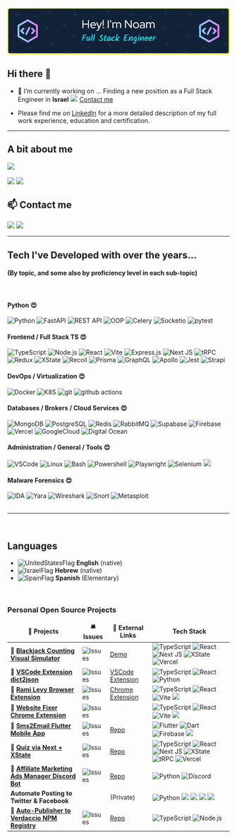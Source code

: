 ![](/assets/github-header-image.png)

## Hi there 👋

- 🔭 I’m currently working on ... Finding a new position as a Full Stack Engineer in **Israel** ![][IsraelFlag] [Contact me](#contact)

- Please find me on [LinkedIn](https://www.linkedin.com/in/noamlo/) for a more detailed description of my full work experience, education and certification.
<hr />

## A bit about me

![](https://github-profile-summary-cards.vercel.app/api/cards/profile-details?username=NoamLoewenstern&theme=dracula)

![](http://github-profile-summary-cards.vercel.app/api/cards/repos-per-language?username=NoamLoewenstern&theme=date_night)
![](http://github-profile-summary-cards.vercel.app/api/cards/most-commit-language?username=NoamLoewenstern&theme=date_night)

<!-- ### Work Experience

<!-- Contact Me -->
<section>
<h2 id="contact">📫 Contact me</h2>
<p>
    <a href="https://linkedin.com/in/noamlo/"><img src="https://img.shields.io/badge/LinkedIn-0077B5?style=for-the-badge&logo=linkedin&logoColor=white" /></a>
    <a href="mailto:noamloewenstern@gmail.com"><img src="https://img.shields.io/badge/noamloewenstern@gmail.com-D14836?style=for-the-badge&logo=gmail&logoColor=white&link=mailto:noamloewenstern@gmail.com" /></a>
</p>
</section>

<hr />
<section>
<h2>Tech I've Developed with over the years...</h2>
<div>
<h4>(By topic, and some also by proficiency level in each sub-topic)</h4>
<br/>
  <h4><b>Python 😍</b></h4>
  <img alt="Python" src="https://img.shields.io/badge/Python-3670A0?style=flat-square&logo=python&logoColor=ffdd54" />
  <img alt="FastAPI" src="https://img.shields.io/badge/FastAPI-005571?style=flat-square&logo=fastapi" />
  <img alt="REST API" src="https://img.shields.io/badge/REST_API-135af2?style=flat-square" />
  <img alt="OOP" src="https://img.shields.io/badge/OOP-a36a72?style=flat-square" />
  <img alt="Celery" src="https://img.shields.io/badge/Celery-13aa52?style=flat-square&logo=celery" />
  <img alt="Socketio" src="https://img.shields.io/badge/Socket.io-black?style=flat-square&logo=socket.io&badgeColor=010101" />
  <img alt="pytest" src="https://img.shields.io/badge/Pytest-%232E7EEA?style=flat-square&logo=pytest&logoColor=ffedf4" />

  <h4><b>Frontend / Full Stack TS 😍</b></h4>
  <img alt="TypeScript" src="https://img.shields.io/badge/Typescript-%23007ACC.svg?style=flat-square&logo=typescript&logoColor=white" />
  <img alt="Node.js" src="https://img.shields.io/badge/Node.js-6DA55F?style=flat-square&logo=node.js&logoColor=white" />
  <img alt="React" src="https://img.shields.io/badge/React-%2320232a.svg?style=flat-square&logo=react&logoColor=%2361DAFB" />
  <img alt="Vite" src="https://img.shields.io/badge/Vite-%23646CFF.svg?style=flat-square&logo=vite&logoColor=white" />
  <img alt="Express.js" src="https://img.shields.io/badge/express.js-%23404d59.svg?style=flat-square&logo=express&logoColor=%2361DAFB" />
  <img alt="Next JS" src="https://img.shields.io/badge/Next-black?style=flat-square&logo=next.js&logoColor=white" />
  <img alt="tRPC" src="https://img.shields.io/static/v1?style=flat-square&message=tRPC&color=2596BE&logo=tRPC&logoColor=FFFFFF&label=" />
  <img alt="Redux" src="https://img.shields.io/badge/Redux-%23593d88.svg?style=flat-square&logo=redux&logoColor=white" />
  <img alt="XState" src="https://img.shields.io/static/v1?style=flat-square&message=XState&color=2C3E50&logo=XState&logoColor=FFFFFF&label=" />
  <img alt="Recoil" src="https://img.shields.io/static/v1?style=flat-square&message=Recoil&color=3578E5&logo=Recoil&logoColor=FFFFFF&label=" />
  <img alt="Prisma" src="https://img.shields.io/badge/Prisma-3982CE?style=flat-square&logo=Prisma&logoColor=white" />
  <img alt="GraphQL" src="https://img.shields.io/badge/GraphQL-E10098?style=flat-square&logo=graphql&logoColor=white" />
  <img alt="Apollo" src="https://img.shields.io/badge/Apollo%20GraphQL-311C87?style=flat-square&logo=apollo-graphql&logoColor=white" />
  <img alt="Jest" src="https://img.shields.io/badge/jest-%23C21325?style=flat-square&logo=jest&logoColor=white" />
  <img alt="Strapi" src="https://img.shields.io/badge/Strapi-%232E7EEA.svg?style=flat-square&logo=strapi&logoColor=white" />

  <h4><b>DevOps / Virtualization 😍</b></h4>
  <img alt="Docker" src="https://img.shields.io/badge/Docker-46a2f1?style=flat-square&logo=docker&logoColor=white" />
  <img alt="K8S" src="https://img.shields.io/badge/kubernetes-%23326ce5.svg?style=flat-square&logo=kubernetes&logoColor=white" />
  <img alt="git" src="https://img.shields.io/badge/Git-F05032?style=flat-square&logo=git&logoColor=white" />
  <img alt="github actions" src="https://img.shields.io/badge/Github_Actions-2088FF?style=flat-square&logo=github-actions&logoColor=white" />

  <h4><b>Databases / Brokers / Cloud Services 😍</b></h4>
  <img alt="MongoDB" src="https://img.shields.io/badge/MongoDB-13aa52?style=flat-square&logo=mongodb&logoColor=white" />
  <img alt="PostgreSQL" src="https://img.shields.io/badge/PostgreSQL-%23316192?style=flat-square&logo=postgresql&logoColor=white" />
  <img alt="Redis" src="https://img.shields.io/badge/Redis-%23C21325?style=flat-square&logo=redis&logoColor=white" />
  <!-- <img alt="ElasticSearch" src="https://img.shields.io/badge/-ElasticSearch-005571?style=flat-square&logo=elasticsearch" /> -->
  <!-- <img alt="Graphana" src="https://img.shields.io/badge/grafana-%23F46800.svg?style=flat-square&logo=grafana&logoColor=white" /> -->
  <img alt="RabbitMQ" src="https://img.shields.io/badge/Rabbitmq-FF6600?style=flat-square&logo=rabbitmq&logoColor=white" />
  <!-- <img alt="Kafka" src="https://img.shields.io/badge/Apache%20Kafka-000?style=flat-square&logo=apachekafka" /> -->
  <img alt="Supabase" src="https://img.shields.io/badge/Supabase-3ECF8E?style=flat-square&logo=supabase&logoColor=white" />
  <img alt="Firebase" src="https://img.shields.io/badge/firebase-%23039BE5.svg?style=flat-square&logo=firebase" />
  <img alt="Vercel" src="https://img.shields.io/badge/Vercel-%23000000.svg?style=flat-square&logo=vercel&logoColor=white" />
  <img alt="GoogleCloud" src="https://img.shields.io/badge/GoogleCloud-%234285F4.svg?style=flat-square&logo=google-cloud&logoColor=white" />
  <!-- <img alt="AWS" src="https://img.shields.io/badge/AWS-%23FF9900.svg?style=flat-square&logo=amazon-aws&logoColor=white" /> -->
  <img alt="Digital Ocean" src="https://img.shields.io/badge/DigitalOcean-%230167ff.svg?style=flat-square&logo=digitalOcean&logoColor=white" />

  <h4><b>Administration / General / Tools 😍</b></h4>
  <img alt="VSCode" src="https://img.shields.io/badge/Visual%20Studio%20Code-0078d7.svg?style=flat-square&logo=visual-studio-code&logoColor=white" />
  <img alt="Linux" src="https://img.shields.io/badge/Linux-FCC624?style=flat-square&logo=linux&logoColor=black" />
  <img alt="Bash" src="https://img.shields.io/badge/Bash-%23121011.svg?style=flat-square&logo=gnu-bash&logoColor=white" />
  <img alt="Powershell" src="https://img.shields.io/badge/PowerShell-%235391FE.svg?style=flat-square&logo=powershell&logoColor=white" />
  <!-- <img alt="Flutter" src="https://img.shields.io/badge/Flutter-%2302569B.svg?style=flat-square&logo=Flutter&logoColor=white" /> -->
  <img alt="Playwright" src="https://img.shields.io/badge/Playwright-45ba4b?style=flat-square&logo=Playwright&logoColor=white" />
  <img alt="Selenium" src="https://img.shields.io/badge/Selenium-%43B02A?style=flat-square&logo=selenium&logoColor=white" />
  <img src="https://img.shields.io/static/v1?style=flat-square&message=Zapier&color=FF4A00&logo=Zapier&logoColor=FFFFFF&label=" />
  <!-- <img alt="Stripe" src="https://img.shields.io/badge/Stripe-626CD9?style=flat-square&logo=Stripe&logoColor=white" /> -->

  <h4><b>Malware Forensics  😍</b></h4>
  <img alt="IDA" src="https://img.shields.io/badge/IDA-eeeeee?style=flat-square" />
  <img alt="Yara" src="https://img.shields.io/badge/Yara-43a1ff?style=flat-square" />
  <img alt="Wireshark" src="https://img.shields.io/badge/Wireshark-%232E7EEA?style=flat-square" />
  <img alt="Snort" src="https://img.shields.io/badge/Snort-a35a1f?style=flat-square" />
  <img alt="Metasploit" src="https://img.shields.io/badge/Metasploit-7303fc?style=flat-square" />
  <!-- <img alt="Metasploit" src="https://img.shields.io/badge/Metasploit-7303fc?style=flat-square" /> -->

  </div>
</section>

<br/>
<hr />
<br/>

<h2>Languages</h2>

- ![UnitedStatesFlag] **English** (native)
- ![IsraelFlag] **Hebrew** (native)
- ![SpainFlag] **Spanish** (Elementary)

<br/>
<h3>Personal Open Source Projects</h3>
<table>
  <thead align="center">
    <tr border: none;>
      <td><b>🎁 Projects</b></td>
      <td><b>🛎 Issues</b></td>
      <td><b>🔗 External Links</b></td>
      <td><b> Tech Stack</b></td>
    </tr>
  </thead>
  <tbody>
    <tr>
      <!-- <td><a href="https://github.com/NoamLoewenstern/blackjack-counting-simulator"><b>🔗 Blackjack Counting Visual Simulator</b></a></td> -->
      <td>🔗 <a href="https://github.com/NoamLoewenstern/blackjack-counting-simulator"><b>Blackjack Counting Visual Simulator</b></a></td>
      <td><img alt="Issues" src="https://img.shields.io/github/issues/NoamLoewenstern/blackjack-counting-simulator?style=flat-square&labelColor=343b41"/></td>
      <td><a href="https://blackjack-counting-simulator.vercel.app/">Demo</a></td>
      <td>
        <img alt="TypeScript" src="https://img.shields.io/badge/Typescript-%23007ACC.svg?style=flat-square&logo=typescript&logoColor=white" />
        <img alt="React" src="https://img.shields.io/badge/React-%2320232a.svg?style=flat-square&logo=react&logoColor=%2361DAFB" />
        <img alt="Next JS" src="https://img.shields.io/badge/Next-black?style=flat-square&logo=next.js&logoColor=white" />
        <img alt="XState" src="https://img.shields.io/static/v1?style=flat-square&message=XState&color=2C3E50&logo=XState&logoColor=FFFFFF&label=" />
        <img alt="Vercel" src="https://img.shields.io/badge/Vercel-%23000000.svg?style=flat-square&logo=vercel&logoColor=white" />
      </td>
    </tr>
      <tr>
      <td>🔗 <a href="https://github.com/NoamLoewenstern/dict2json"><b>VSCode Extension dict2json</b></a></td>
      <td><img alt="Issues" src="https://img.shields.io/github/issues/NoamLoewenstern/dict2json?style=flat-square&labelColor=343b41"/></td>
      <td><a href="https://marketplace.visualstudio.com/items?itemName=noamlstuff.dict2json">VSCode Extension</a></td>
      <td>
        <img alt="TypeScript" src="https://img.shields.io/badge/Typescript-%23007ACC.svg?style=flat-square&logo=typescript&logoColor=white" />
        <img alt="React" src="https://img.shields.io/badge/React-%2320232a.svg?style=flat-square&logo=react&logoColor=%2361DAFB" />
        <img alt="Python" src="https://img.shields.io/badge/Python-3670A0?style=flat-square&logo=python&logoColor=ffdd54" />
      </td>
    </tr>
    <tr>
      <td>🔗 <a href="https://github.com/NoamLoewenstern/RamiLevy-BrowserExtension"><b>Rami Levy Browser Extension</b></a></td>
      <td><img alt="Issues" src="https://img.shields.io/github/issues/NoamLoewenstern/RamiLevy-BrowserExtension?style=flat-square&labelColor=343b41"/></td>
      <td><a href="https://chrome.google.com/webstore/detail/rami-levy-online-helper/oodalkhhnfadhjmjdlngpaiicmpimppg">Chrome Extension</a></td>
      <td>
        <img alt="TypeScript" src="https://img.shields.io/badge/Typescript-%23007ACC.svg?style=flat-square&logo=typescript&logoColor=white" />
        <img alt="React" src="https://img.shields.io/badge/React-%2320232a.svg?style=flat-square&logo=react&logoColor=%2361DAFB" />
        <img alt="Vite" src="https://img.shields.io/badge/Vite-%23646CFF.svg?style=flat-square&logo=vite&logoColor=white" />
        <img src="https://img.shields.io/badge/Chrome-4285F4?style=flat-square&logo=Google-chrome&logoColor=white" />
      </td>
    </tr>
    <tr>
      <td>🔗 <a href="https://github.com/NoamLoewenstern/websites-fixer-chrome-extension"><b>Website Fixer Chrome Extension</b></a></td>
      <td><img alt="Issues" src="https://img.shields.io/github/issues/NoamLoewenstern/websites-fixer-chrome-extension?style=flat-square&labelColor=343b41"/></td>
      <td></td>
      <td>
        <img alt="TypeScript" src="https://img.shields.io/badge/Typescript-%23007ACC.svg?style=flat-square&logo=typescript&logoColor=white" />
        <img alt="React" src="https://img.shields.io/badge/React-%2320232a.svg?style=flat-square&logo=react&logoColor=%2361DAFB" />
        <img alt="Vite" src="https://img.shields.io/badge/Vite-%23646CFF.svg?style=flat-square&logo=vite&logoColor=white" />
        <img src="https://img.shields.io/badge/Chrome-4285F4?style=flat-square&logo=Google-chrome&logoColor=white" />
      </td>
    </tr>
    <tr>
      <td>🔗 <a href="https://github.com/NoamLoewenstern/Sms2Email"><b>Sms2Email Flutter Mobile App</b></a></td>
      <td><img alt="Issues" src="https://img.shields.io/github/issues/NoamLoewenstern/Sms2Email?style=flat-square&labelColor=343b41"/></td>
      <td><a href="https://github.com/NoamLoewenstern/Sms2Email">Repo</a></td>
      <td>
        <img alt="Flutter" src="https://img.shields.io/badge/Flutter-%2302569B.svg?style=flat-square&logo=Flutter&logoColor=white" />
        <img alt="Dart" src="https://img.shields.io/badge/Dart-%230175C2.svg?style=flat-square&logo=dart&logoColor=white" />
        <img alt="Firebase" src="https://img.shields.io/badge/firebase-%23039BE5.svg?style=flat-square&logo=firebase" />
        <img src="https://img.shields.io/badge/Gmail-D14836?style=flat-square&logo=gmail&logoColor=white" />
      </td>
    </tr>
    <tr>
      <td>🔗 <a href="https://github.com/NoamLoewenstern/hahamim-quiz"><b>Quiz via Next + XState</b></a></td>
      <td><img alt="Issues" src="https://img.shields.io/github/issues/NoamLoewenstern/hahamim-quiz?style=flat-square&labelColor=343b41"/></td>
      <td><a href="https://github.com/NoamLoewenstern/hahamim-quiz">Repo</a></td>
      <td>
        <img alt="TypeScript" src="https://img.shields.io/badge/Typescript-%23007ACC.svg?style=flat-square&logo=typescript&logoColor=white" />
        <img alt="React" src="https://img.shields.io/badge/React-%2320232a.svg?style=flat-square&logo=react&logoColor=%2361DAFB" />
        <img alt="Next JS" src="https://img.shields.io/badge/Next-black?style=flat-square&logo=next.js&logoColor=white" />
        <img alt="XState" src="https://img.shields.io/static/v1?style=flat-square&message=XState&color=2C3E50&logo=XState&logoColor=FFFFFF&label=" />
        <img alt="tRPC" src="https://img.shields.io/static/v1?style=flat-square&message=tRPC&color=2596BE&logo=tRPC&logoColor=FFFFFF&label=" />
        <img alt="Vercel" src="https://img.shields.io/badge/Vercel-%23000000.svg?style=flat-square&logo=vercel&logoColor=white" />
      </td>
    </tr>
    <tr>
      <td>🔗 <a href="https://github.com/NoamLoewenstern/AdTracker-DiscordBot"><b>Affiliate Marketing Ads Manager Discord Bot</b></a></td>
      <td><img alt="Issues" src="https://img.shields.io/github/issues/NoamLoewenstern/AdTracker-DiscordBot?style=flat-square&labelColor=343b41"/></td>
      <td><a href="https://github.com/NoamLoewenstern/AdTracker-DiscordBot">Repo</a></td>
      <td>
          <img alt="Python" src="https://img.shields.io/badge/Python-3670A0?style=flat-square&logo=python&logoColor=ffdd54" />
          <img alt="Discord" src="https://img.shields.io/badge/Discord-5865F2?style=flat-square&logo=discord&logoColor=white" />
      </td>
    </tr>
    <tr>
      <td><b>Automate Posting to Twitter & Facebook</b></a></td>
      <td></td>
      <td>(Private)</td>
      <td>
          <img alt="Python" src="https://img.shields.io/badge/Python-3670A0?style=flat-square&logo=python&logoColor=ffdd54" />
          <img src="https://img.shields.io/badge/Airtable-18BFFF?style=flat-square&logo=Airtable&logoColor=white" />
          <img src="https://img.shields.io/static/v1?style=flat-square&message=Zapier&color=FF4A00&logo=Zapier&logoColor=FFFFFF&label=" />
          <img src="https://img.shields.io/badge/GitHub_Actions-2088FF?style=flat-squareww&logo=github-actions&logoColor=white" />
          <img src="https://img.shields.io/badge/Telegram-2CA5E0?style=flat-square&logo=telegram&logoColor=white" />
      </td>
    </tr>
    <tr>
      <td>🔗 <a href="https://github.com/NoamLoewenstern/verdaccio-auto-publisher"><b>Auto-Publisher to Verdaccio NPM Registry</b></a></td>
      <td><img alt="Issues" src="https://img.shields.io/github/issues/NoamLoewenstern/verdaccio-auto-publisher?style=flat-square&labelColor=343b41"/></td>
      <td><a href="https://github.com/NoamLoewenstern/verdaccio-auto-publisher">Repo</a></td>
      <td>
          <img alt="TypeScript" src="https://img.shields.io/badge/Typescript-%23007ACC.svg?style=flat-square&logo=typescript&logoColor=white" />
          <img alt="Node.js" src="https://img.shields.io/badge/Node.js-6DA55F?style=flat-square&logo=node.js&logoColor=white" />
      </td>
    </tr>
    <!-- <tr>
      <td>🔗 <a href="https://github.com/NoamLoewenstern/machne-yehuda-website"><b>Machne Yehuda Restaurants</b></a></td>
      <td><img alt="Issues" src="https://img.shields.io/github/issues/NoamLoewenstern/machne-yehuda-website?style=flat-square&labelColor=343b41"/></td>
      <td><a href="https://github.com/NoamLoewenstern/machne-yehuda-website">Repo</a></td>
      <td>
        <img alt="TypeScript" src="https://img.shields.io/badge/Typescript-%23007ACC.svg?style=flat-square&logo=typescript&logoColor=white" />
        <img alt="React" src="https://img.shields.io/badge/React-%2320232a.svg?style=flat-square&logo=react&logoColor=%2361DAFB" />
        <img alt="Next JS" src="https://img.shields.io/badge/Next-black?style=flat-square&logo=next.js&logoColor=white" />
        <img alt="Vercel" src="https://img.shields.io/badge/Vercel-%23000000.svg?style=flat-square&logo=vercel&logoColor=white" />
      </td>
    </tr> -->
    <!-- <tr>
      <td>🔗 <a href="https://github.com/NoamLoewenstern/RamiLevy-BrowserExtension"><b>React Native</b></a></td>
      <td><img alt="Issues" src="https://img.shields.io/github/issues/NoamLoewenstern/RamiLevy-BrowserExtension?style=flat-square&labelColor=343b41"/></td>
      <td><a href="https://chrome.google.com/webstore/detail/rami-levy-online-helper/oodalkhhnfadhjmjdlngpaiicmpimppg">Chrome Extension</a></td>
    </tr> -->

  </tbody>
</table>

<!-- Blog Posts -->

<!-- variables -->

[IsraelFlag]: https://flagpedia.net/data/flags/emoji/google/20x20/il.png
[UnitedStatesFlag]: https://flagpedia.net/data/flags/emoji/google/20x20/us.png
[SpainFlag]: https://flagpedia.net/data/flags/emoji/google/20x20/es.png

